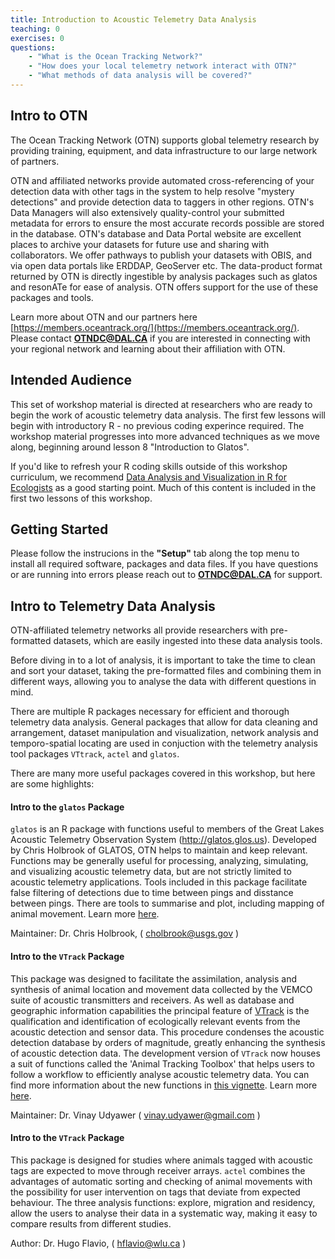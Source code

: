 ```yaml
---
title: Introduction to Acoustic Telemetry Data Analysis
teaching: 0
exercises: 0
questions:
    - "What is the Ocean Tracking Network?"
    - "How does your local telemetry network interact with OTN?"
	- "What methods of data analysis will be covered?"
---
```

## Intro to OTN

The Ocean Tracking Network (OTN) supports global telemetry research by providing training, equipment, and data infrastructure to our large network of partners. 

OTN and affiliated networks provide automated cross-referencing of your detection data with other tags in the system to help resolve "mystery detections" and provide detection data to taggers in other regions. OTN's Data Managers will also extensively quality-control your submitted metadata for errors to ensure the most accurate records possible are stored in the database. OTN's database and Data Portal website are excellent places to archive your datasets for future use and sharing with collaborators. We offer pathways to publish your datasets with OBIS, and via open data portals like ERDDAP, GeoServer etc. The data-product format returned by OTN is directly ingestible by analysis packages such as glatos and resonATe for ease of analysis. OTN offers support for the use of these packages and tools.

Learn more about OTN and our partners here [https://members.oceantrack.org/](https://members.oceantrack.org/).
Please contact **OTNDC@DAL.CA** if you are interested in connecting with your regional network and learning about their affiliation with OTN.

##  Intended Audience

This set of workshop material is directed at researchers who are ready to begin the work of acoustic telemetry data analysis. The first few lessons will begin with introductory R - no previous coding experince required. The workshop material progresses into more advanced techniques as we move along, beginning around lesson 8 "Introduction to Glatos". 

If you'd like to refresh your R coding skills outside of this workshop curriculum, we recommend [Data Analysis and Visualization in R for Ecologists](https://datacarpentry.org/R-ecology-lesson/ "Website for R ecology lesson") as a good starting point. Much of this content is included in the first two lessons of this workshop.

##  Getting Started

Please follow the instrucions in the **"Setup"** tab along the top menu to install all required software, packages and data files. If you have questions or are running into errors please reach out to **OTNDC@DAL.CA** for support.

##  Intro to Telemetry Data Analysis

OTN-affiliated telemetry networks all provide researchers with pre-formatted datasets, which are easily ingested into these data analysis tools.

Before diving in to a lot of analysis, it is important to take the time to clean and sort your dataset, taking the pre-formatted files and combining them in different ways, allowing you to analyse the data with different questions in mind.

There are multiple R packages necessary for efficient and thorough telemetry data analysis.  General packages that allow for data cleaning and arrangement, dataset manipulation and visualization, network analysis and temporo-spatial locating are used in conjuction with the telemetry analysis tool packages `VTtrack`, `actel` and `glatos`. 

There are many more useful packages covered in this workshop, but here are some highlights:


####  Intro to the `glatos` Package

`glatos` is an R package with functions useful to members of the Great Lakes Acoustic Telemetry Observation System (http://glatos.glos.us). Developed by Chris Holbrook of GLATOS, OTN helps to maintain and keep relevant. Functions may be generally useful for processing, analyzing, simulating, and visualizing acoustic telemetry data, but are not strictly limited to acoustic telemetry applications.  Tools included in this package facilitate false filtering of detections due to time between pings and disstance between pings.  There are tools to summarise and plot, including mapping of animal movement. Learn more [here](https://gitlab.oceantrack.org/GreatLakes/glatos/).

Maintainer: Dr. Chris Holbrook, ( cholbrook@usgs.gov )

####  Intro to the `VTrack` Package

This package was designed to facilitate the assimilation, analysis and synthesis of animal location and movement data collected by the VEMCO suite of acoustic transmitters and receivers. As well as database and geographic information capabilities the principal feature of [VTrack](https://cran.r-project.org/web/packages/VTrack/index.html) is the qualification and identification of ecologically relevant events from the acoustic detection and sensor data. This procedure condenses the acoustic detection database by orders of magnitude, greatly enhancing the synthesis of acoustic detection data. The development version of `VTrack` now houses a suit of functions called the 'Animal Tracking Toolbox' that helps users to follow a workflow to efficiently analyse acoustic telemetry data. You can find more information about the new functions in [this vignette](https://vinayudyawer.github.io/ATT/docs/ATT_Vignette.html). Learn more [here](https://github.com/RossDwyer/VTrack). 

Maintainer: Dr. Vinay Udyawer ( vinay.udyawer@gmail.com )

####  Intro to the `VTrack` Package

This package is designed for studies where animals tagged with acoustic tags are expected to move through receiver arrays. `actel` combines the advantages of automatic sorting and checking of animal movements with the possibility for user intervention on tags that deviate from expected behaviour. The three analysis functions: explore, migration and residency, allow the users to analyse their data in a systematic way, making it easy to compare results from different studies.

Author: Dr. Hugo Flavio, ( hflavio@wlu.ca )